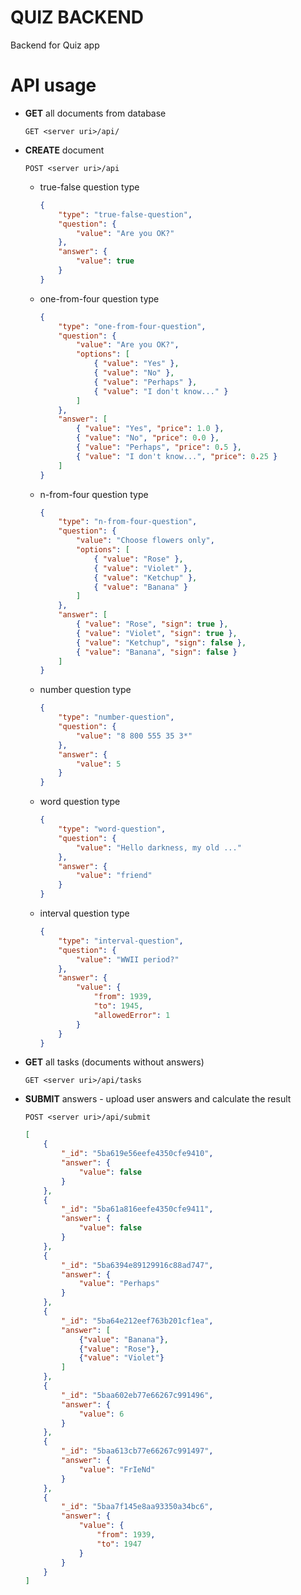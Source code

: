 # QUIZ BACKEND
Backend for Quiz app

# API usage

* **GET** all documents from database
    ```
    GET <server uri>/api/
    ```
* **CREATE** document
    ```
    POST <server uri>/api
    ```
    * true-false question type
        ```json
        {
            "type": "true-false-question",
            "question": {
                "value": "Are you OK?"
            },
            "answer": {
                "value": true
            }
        }
        ```
    * one-from-four question type
        ```json
        {
            "type": "one-from-four-question",
            "question": {
                "value": "Are you OK?",
                "options": [
                	{ "value": "Yes" },
                	{ "value": "No" },
                	{ "value": "Perhaps" },
                	{ "value": "I don't know..." }
                ]
            },
            "answer": [
            	{ "value": "Yes", "price": 1.0 },
            	{ "value": "No", "price": 0.0 },
            	{ "value": "Perhaps", "price": 0.5 },
            	{ "value": "I don't know...", "price": 0.25 }
            ]
        }
        ```
    * n-from-four question type
        ```json
        {
            "type": "n-from-four-question",
            "question": {
                "value": "Choose flowers only",
                "options": [
                	{ "value": "Rose" },
                	{ "value": "Violet" },
                	{ "value": "Ketchup" },
                	{ "value": "Banana" }
                ]
            },
            "answer": [
            	{ "value": "Rose", "sign": true },
            	{ "value": "Violet", "sign": true },
            	{ "value": "Ketchup", "sign": false },
            	{ "value": "Banana", "sign": false }
            ]
        }
        ```
    * number question type
        ```json
        {
            "type": "number-question",
            "question": {
                "value": "8 800 555 35 3*"
            },
            "answer": {
                "value": 5
            }
        }
        ```
    * word question type
        ```json
        {
            "type": "word-question",
            "question": {
                "value": "Hello darkness, my old ..."
            },
            "answer": {
                "value": "friend"
            }
        }
        ```
    * interval question type
        ```json
        {
            "type": "interval-question",
            "question": {
                "value": "WWII period?"
            },
            "answer": {
                "value": {
                    "from": 1939,
                    "to": 1945,
                    "allowedError": 1
                }
            }
        }
        ```
* **GET** all tasks (documents without answers)
    ```
    GET <server uri>/api/tasks
    ```
* **SUBMIT** answers - upload user answers and calculate the result
    ```
    POST <server uri>/api/submit
    ```
    ```json
    [
    	{
    		"_id": "5ba619e56eefe4350cfe9410",
    		"answer": {
    			"value": false
    		}
    	},
    	{
    		"_id": "5ba61a816eefe4350cfe9411",
    		"answer": {
    			"value": false
    		}
    	},
    	{
    		"_id": "5ba6394e89129916c88ad747",
    		"answer": {
    			"value": "Perhaps"
    		}
    	},
    	{
    		"_id": "5ba64e212eef763b201cf1ea",
    		"answer": [
    			{"value": "Banana"},
    			{"value": "Rose"},
    			{"value": "Violet"}
    		]
    	},
        {
            "_id": "5baa602eb77e66267c991496",
            "answer": {
                "value": 6
            }
        },
        {
            "_id": "5baa613cb77e66267c991497",
            "answer": {
                "value": "FrIeNd"
            }
        },
        {
            "_id": "5baa7f145e8aa93350a34bc6",
            "answer": {
                "value": {
                    "from": 1939,
                    "to": 1947
                }
            }
        }
    ]
    ```